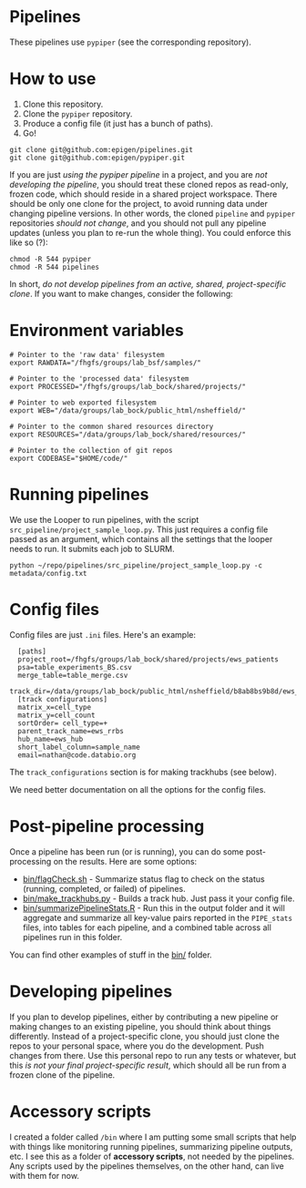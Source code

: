 # Pipelines

These pipelines use `pypiper` (see the corresponding repository).

# How to use

1. Clone this repository.
2. Clone the `pypiper` repository.
3. Produce a config file (it just has a bunch of paths).
4. Go!
```
git clone git@github.com:epigen/pipelines.git
git clone git@github.com:epigen/pypiper.git
```

If you are just _using the pypiper pipeline_ in a project, and you are _not developing the pipeline_, you should treat these cloned repos as read-only, frozen code, which should reside in a shared project workspace. There should be only one clone for the project, to avoid running data under changing pipeline versions. In other words, the cloned `pipeline` and `pypiper` repositories *should not change*, and you should not pull any pipeline updates (unless you plan to re-run the whole thing). You could enforce this like so (?):

```
chmod -R 544 pypiper
chmod -R 544 pipelines
```

In short, *do not develop pipelines from an active, shared, project-specific clone*. If you want to make changes, consider the following:

# Environment variables

```
# Pointer to the 'raw data' filesystem
export RAWDATA="/fhgfs/groups/lab_bsf/samples/"

# Pointer to the 'processed data' filesystem
export PROCESSED="/fhgfs/groups/lab_bock/shared/projects/"

# Pointer to web exported filesystem
export WEB="/data/groups/lab_bock/public_html/nsheffield/"

# Pointer to the common shared resources directory
export RESOURCES="/data/groups/lab_bock/shared/resources/"

# Pointer to the collection of git repos
export CODEBASE="$HOME/code/"
```

# Running pipelines

We use the Looper to run pipelines, with the script `src_pipeline/project_sample_loop.py`. This just requires a config file passed as an argument, which contains all the settings that the looper needs to run. It submits each job to SLURM.

`python ~/repo/pipelines/src_pipeline/project_sample_loop.py -c metadata/config.txt`

# Config files

Config files are just `.ini` files. Here's an example:

```
  [paths]
  project_root=/fhgfs/groups/lab_bock/shared/projects/ews_patients
  psa=table_experiments_BS.csv
  merge_table=table_merge.csv
  track_dir=/data/groups/lab_bock/public_html/nsheffield/b8ab8bs9b8d/ews_rrbs/
  [track configurations]
  matrix_x=cell_type
  matrix_y=cell_count
  sortOrder= cell_type=+
  parent_track_name=ews_rrbs
  hub_name=ews_hub
  short_label_column=sample_name
  email=nathan@code.databio.org
```

The `track_configurations` section is for making trackhubs (see below).


We need better documentation on all the options for the config files.

# Post-pipeline processing

Once a pipeline has been run (or is running), you can do some post-processing on the results. Here are some options:

* [bin/flagCheck.sh](bin/flagCheck.sh) - Summarize status flag to check on the status (running, completed, or failed) of pipelines.
* [bin/make_trackhubs.py](bin/make_trackhubs.py) - Builds a track hub. Just pass it your config file.
* [bin/summarizePipelineStats.R](bin/summarizePipelineStats.R) - Run this in the output folder and it will aggregate and summarize all key-value pairs reported in the `PIPE_stats` files, into tables for each pipeline, and a combined table across all pipelines run in this folder.

You can find other examples of stuff in the [bin/](bin/) folder.


# Developing pipelines

If you plan to develop pipelines, either by contributing a new pipeline or making changes to an existing pipeline, you should think about things differently. Instead of a project-specific clone, you should just clone the repos to your personal space, where you do the development. Push changes from there. Use this personal repo to run any tests or whatever, but this _is not your final project-specific result_, which should all be run from a frozen clone of the pipeline.


# Accessory scripts

I created a folder called `/bin` where I am putting some small scripts that help with things like monitoring running pipelines, summarizing pipeline outputs, etc. I see this as a folder of __accessory scripts__, not needed by the pipelines. Any scripts used by the pipelines themselves, on the other hand, can live with them for now.
